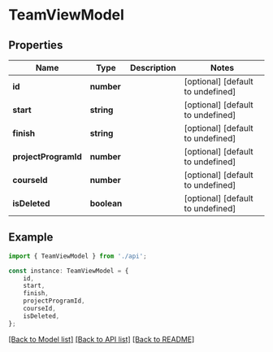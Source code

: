 # TeamViewModel


## Properties

Name | Type | Description | Notes
------------ | ------------- | ------------- | -------------
**id** | **number** |  | [optional] [default to undefined]
**start** | **string** |  | [optional] [default to undefined]
**finish** | **string** |  | [optional] [default to undefined]
**projectProgramId** | **number** |  | [optional] [default to undefined]
**courseId** | **number** |  | [optional] [default to undefined]
**isDeleted** | **boolean** |  | [optional] [default to undefined]

## Example

```typescript
import { TeamViewModel } from './api';

const instance: TeamViewModel = {
    id,
    start,
    finish,
    projectProgramId,
    courseId,
    isDeleted,
};
```

[[Back to Model list]](../README.md#documentation-for-models) [[Back to API list]](../README.md#documentation-for-api-endpoints) [[Back to README]](../README.md)
